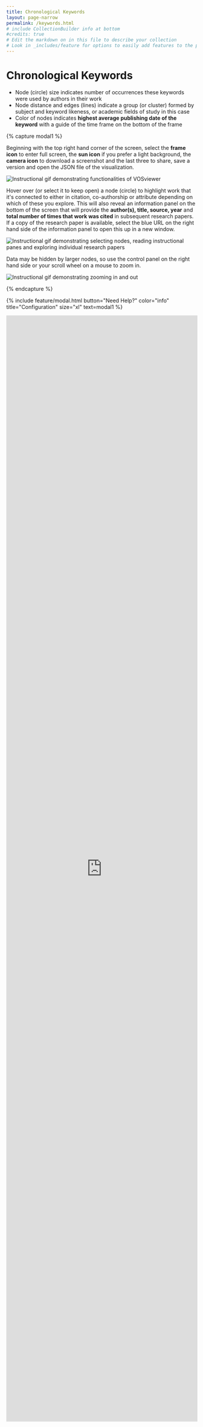```yaml
---
title: Chronological Keywords
layout: page-narrow
permalink: /keywords.html
# include CollectionBuilder info at bottom
#credits: true
# Edit the markdown on in this file to describe your collection
# Look in _includes/feature for options to easily add features to the page
---
```


# Chronological Keywords

- Node (circle) size indicates number of occurrences these keywords were used by authors in their work
- Node distance and edges (lines) indicate a group (or cluster) formed by subject and keyword likeness, or academic fields of study in this case
- Color of nodes indicates __highest average publishing date of the keyword__ with a guide of the time frame on the bottom of the frame

{% capture modal1 %}

Beginning with the top right hand corner of the screen, select the __frame icon__ to enter full screen, the __sun icon__ if you prefer a light background, the __camera icon__ to download a screenshot and the last three to share, save a version and open the JSON file of the visualization.

<img src="https://objects.lib.uidaho.edu/twrs/how_to_a.gif"  class="img-fluid" alt="Instructional gif demonstrating functionalities of VOSviewer" >

Hover over (or select it to keep open) a node (circle) to highlight work that it's connected to either in citation, co-authorship or attribute depending on which of these you explore. This will also reveal an information panel on the bottom of the screen that will provide the __author(s), title, source, year__ and __total number of times that work was cited__ in subsequent research papers. If a copy of the research paper is available, select the blue URL on the right hand side of the information panel to open this up in a new window.

<img src="https://objects.lib.uidaho.edu/twrs/how_to_b.gif"  class="img-fluid" alt="Instructional gif demonstrating selecting nodes, reading instructional panes and exploring individual research papers" >

Data may be hidden by larger nodes, so use the control panel on the right hand side or your scroll wheel on a mouse to zoom in.

<img src="https://objects.lib.uidaho.edu/twrs/how_to_d.gif"  class="img-fluid" alt="Instructional gif demonstrating zooming in and out" >

{% endcapture %}

{% include feature/modal.html button="Need Help?" color="info" title="Configuration" size="xl" text=modal1 %}

<iframe
  allowfullscreen="true"
  src="https://app.vosviewer.com/?json=https%3A%2F%2Fdrive.google.com%2Fuc%3Fid%3D1uDco_aq6bHQselczUyvEtIY9dknz2Vu0&item_color=2&item_size=3&dark_ui=true"
  width="100%"
  height="75%"
  style="border: 1px solid #ddd; max-width: 1200px; min-height: 500px"
>
</iframe>